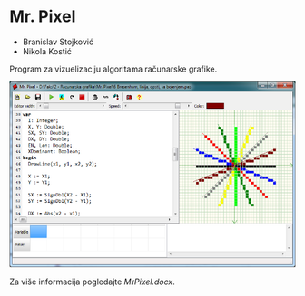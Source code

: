 # Mr. Pixel

* Branislav Stojković
* Nikola Kostić

Program za vizuelizaciju algoritama računarske grafike.

![Mr. Pixel](Resources/Readme/MrPixel.png)

Za više informacija pogledajte *MrPixel.docx*.